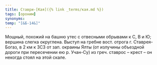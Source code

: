 ```yaml
---
title: Ставри-[Кая]({% link _terms/кая.md %})
tags: [ороним]
synonyms:
temp: "[&Б-14&]"
---
```


Мощный, похожий на башню утес с отвесными обрывами к С, В и Ю; вершина слегка
округлена. Выступ на гребне вост. отрога г. Ставрея-Богаз, в 2 км к ЗСЗ от зап.
окраины Ялты (от излучины объездной дороги при пересечении ею р. Учан-Су) из
греч. ставрос – крест – он некогда стоял на этой скале.
